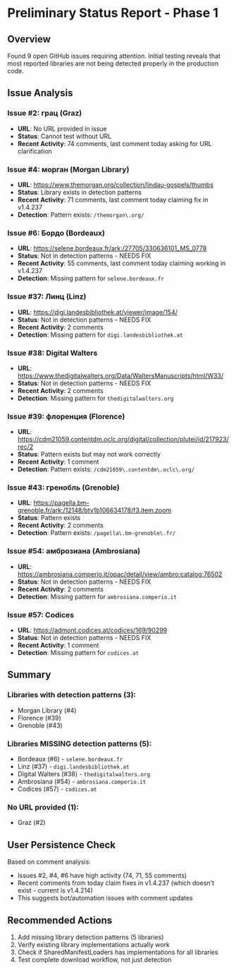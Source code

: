 # Preliminary Status Report - Phase 1

## Overview
Found 9 open GitHub issues requiring attention. Initial testing reveals that most reported libraries are not being detected properly in the production code.

## Issue Analysis

### Issue #2: грац (Graz)
- **URL**: No URL provided in issue
- **Status**: Cannot test without URL
- **Recent Activity**: 74 comments, last comment today asking for URL clarification

### Issue #4: морган (Morgan Library) 
- **URL**: https://www.themorgan.org/collection/lindau-gospels/thumbs
- **Status**: Library exists in detection patterns
- **Recent Activity**: 71 comments, last comment today claiming fix in v1.4.237
- **Detection**: Pattern exists: `/themorgan\.org/`

### Issue #6: Бордо (Bordeaux)
- **URL**: https://selene.bordeaux.fr/ark:/27705/330636101_MS_0778
- **Status**: Not in detection patterns - NEEDS FIX
- **Recent Activity**: 55 comments, last comment today claiming working in v1.4.237
- **Detection**: Missing pattern for `selene.bordeaux.fr`

### Issue #37: Линц (Linz)
- **URL**: https://digi.landesbibliothek.at/viewer/image/154/
- **Status**: Not in detection patterns - NEEDS FIX
- **Recent Activity**: 2 comments
- **Detection**: Missing pattern for `digi.landesbibliothek.at`

### Issue #38: Digital Walters
- **URL**: https://www.thedigitalwalters.org/Data/WaltersManuscripts/html/W33/
- **Status**: Not in detection patterns - NEEDS FIX
- **Recent Activity**: 2 comments
- **Detection**: Missing pattern for `thedigitalwalters.org`

### Issue #39: флоренция (Florence)
- **URL**: https://cdm21059.contentdm.oclc.org/digital/collection/plutei/id/217923/rec/2
- **Status**: Pattern exists but may not work correctly
- **Recent Activity**: 1 comment
- **Detection**: Pattern exists: `/cdm21059\.contentdm\.oclc\.org/`

### Issue #43: гренобль (Grenoble)
- **URL**: https://pagella.bm-grenoble.fr/ark:/12148/btv1b106634178/f3.item.zoom
- **Status**: Pattern exists
- **Recent Activity**: 2 comments
- **Detection**: Pattern exists: `/pagella\.bm-grenoble\.fr/`

### Issue #54: амброзиана (Ambrosiana)
- **URL**: https://ambrosiana.comperio.it/opac/detail/view/ambro:catalog:76502
- **Status**: Not in detection patterns - NEEDS FIX
- **Recent Activity**: 2 comments
- **Detection**: Missing pattern for `ambrosiana.comperio.it`

### Issue #57: Codices
- **URL**: https://admont.codices.at/codices/169/90299
- **Status**: Not in detection patterns - NEEDS FIX
- **Recent Activity**: 1 comment
- **Detection**: Missing pattern for `codices.at`

## Summary

### Libraries with detection patterns (3):
- Morgan Library (#4)
- Florence (#39)
- Grenoble (#43)

### Libraries MISSING detection patterns (5):
- Bordeaux (#6) - `selene.bordeaux.fr`
- Linz (#37) - `digi.landesbibliothek.at`
- Digital Walters (#38) - `thedigitalwalters.org`
- Ambrosiana (#54) - `ambrosiana.comperio.it`
- Codices (#57) - `codices.at`

### No URL provided (1):
- Graz (#2)

## User Persistence Check
Based on comment analysis:
- Issues #2, #4, #6 have high activity (74, 71, 55 comments)
- Recent comments from today claim fixes in v1.4.237 (which doesn't exist - current is v1.4.214)
- This suggests bot/automation issues with comment updates

## Recommended Actions
1. Add missing library detection patterns (5 libraries)
2. Verify existing library implementations actually work
3. Check if SharedManifestLoaders has implementations for all libraries
4. Test complete download workflow, not just detection